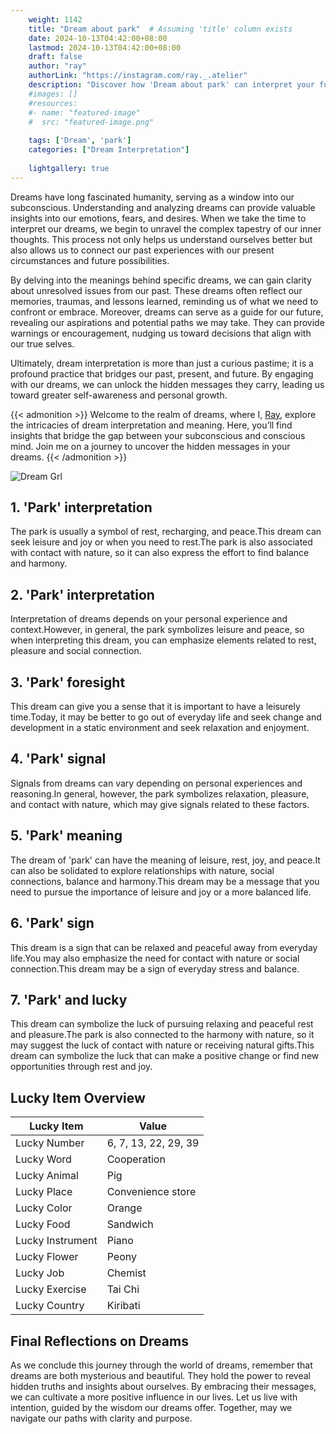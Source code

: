 ```yaml
---
    weight: 1142
    title: "Dream about park"  # Assuming 'title' column exists
    date: 2024-10-13T04:42:00+08:00
    lastmod: 2024-10-13T04:42:00+08:00
    draft: false
    author: "ray"
    authorLink: "https://instagram.com/ray._.atelier"
    description: "Discover how 'Dream about park' can interpret your future and uncover its significant meanings in your life."
    #images: []
    #resources:
    #- name: "featured-image"
    #  src: "featured-image.png"
    
    tags: ['Dream', 'park']
    categories: ["Dream Interpretation"]
    
    lightgallery: true
---
```

    
Dreams have long fascinated humanity, serving as a window into our subconscious. Understanding and analyzing dreams can provide valuable insights into our emotions, fears, and desires. When we take the time to interpret our dreams, we begin to unravel the complex tapestry of our inner thoughts. This process not only helps us understand ourselves better but also allows us to connect our past experiences with our present circumstances and future possibilities.

By delving into the meanings behind specific dreams, we can gain clarity about unresolved issues from our past. These dreams often reflect our memories, traumas, and lessons learned, reminding us of what we need to confront or embrace. Moreover, dreams can serve as a guide for our future, revealing our aspirations and potential paths we may take. They can provide warnings or encouragement, nudging us toward decisions that align with our true selves.

Ultimately, dream interpretation is more than just a curious pastime; it is a profound practice that bridges our past, present, and future. By engaging with our dreams, we can unlock the hidden messages they carry, leading us toward greater self-awareness and personal growth.

{{< admonition >}}
Welcome to the realm of dreams, where I, [Ray](https://instagram.com/ray._.atelier), explore the intricacies of dream interpretation and meaning. Here, you’ll find insights that bridge the gap between your subconscious and conscious mind. Join me on a journey to uncover the hidden messages in your dreams.
{{< /admonition >}}

![Dream Grl](https://cdn.pixabay.com/photo/2017/11/02/03/35/gothic-2910057_1280.jpg "Dream Grl")

## 1. 'Park' interpretation
The park is usually a symbol of rest, recharging, and peace.This dream can seek leisure and joy or when you need to rest.The park is also associated with contact with nature, so it can also express the effort to find balance and harmony.

## 2. 'Park' interpretation
Interpretation of dreams depends on your personal experience and context.However, in general, the park symbolizes leisure and peace, so when interpreting this dream, you can emphasize elements related to rest, pleasure and social connection.

## 3. 'Park' foresight
This dream can give you a sense that it is important to have a leisurely time.Today, it may be better to go out of everyday life and seek change and development in a static environment and seek relaxation and enjoyment.

## 4. 'Park' signal
Signals from dreams can vary depending on personal experiences and reasoning.In general, however, the park symbolizes relaxation, pleasure, and contact with nature, which may give signals related to these factors.

## 5. 'Park' meaning
The dream of 'park' can have the meaning of leisure, rest, joy, and peace.It can also be solidated to explore relationships with nature, social connections, balance and harmony.This dream may be a message that you need to pursue the importance of leisure and joy or a more balanced life.

## 6. 'Park' sign
This dream is a sign that can be relaxed and peaceful away from everyday life.You may also emphasize the need for contact with nature or social connection.This dream may be a sign of everyday stress and balance.

## 7. 'Park' and lucky
This dream can symbolize the luck of pursuing relaxing and peaceful rest and pleasure.The park is also connected to the harmony with nature, so it may suggest the luck of contact with nature or receiving natural gifts.This dream can symbolize the luck that can make a positive change or find new opportunities through rest and joy.

## Lucky Item Overview
| Lucky Item          | Value              |
|---------------|--------------------|
| Lucky Number        | 6, 7, 13, 22, 29, 39  |
| Lucky Word          | Cooperation |
| Lucky Animal        | Pig |
| Lucky Place         | Convenience store     |
| Lucky Color         | Orange     |
| Lucky Food          | Sandwich      |
| Lucky Instrument    | Piano |
| Lucky Flower        | Peony    |
| Lucky Job           | Chemist       |
| Lucky Exercise      | Tai Chi  |
| Lucky Country       | Kiribati    |


##  Final Reflections on Dreams

As we conclude this journey through the world of dreams, remember that dreams are both mysterious and beautiful. They hold the power to reveal hidden truths and insights about ourselves. By embracing their messages, we can cultivate a more positive influence in our lives. Let us live with intention, guided by the wisdom our dreams offer. Together, may we navigate our paths with clarity and purpose.
